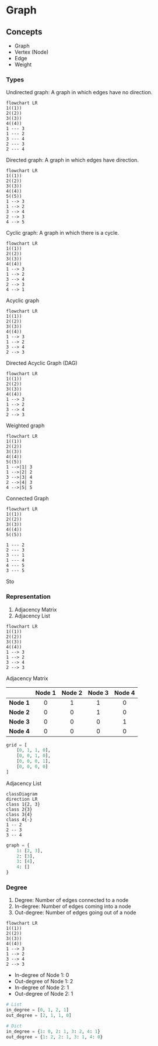 # Graph

## Concepts

- Graph
- Vertex (Node)
- Edge
- Weight

### Types

Undirected graph: A graph in which edges have no direction.

```mermaid
flowchart LR
1((1))
2((2))
3((3))
4((4))
1 --- 3
1 --- 2
3 --- 4
2 --- 3
2 --- 4
```

Directed graph: A graph in which edges have direction.

```mermaid
flowchart LR
1((1))
2((2))
3((3))
4((4))
5((5))
1 --> 3
1 --> 2
3 --> 4
2 --> 3
4 --> 5
```

Cyclic graph: A graph in which there is a cycle.

```mermaid
flowchart LR
1((1))
2((2))
3((3))
4((4))
1 --> 3
1 --> 2
3 --> 4
2 --> 3
4 --> 1
```

Acyclic graph

```mermaid
flowchart LR
1((1))
2((2))
3((3))
4((4))
1 --> 3
1 --> 2
3 --> 4
2 --> 3
```

Directed Acyclic Graph (DAG)

```mermaid
flowchart LR
1((1))
2((2))
3((3))
4((4))
1 --> 3
1 --> 2
3 --> 4
2 --> 3
```

Weighted graph

```mermaid
flowchart LR
1((1))
2((2))
3((3))
4((4))
5((5))
1 -->|1| 3
1 -->|2| 2
3 -->|3| 4
2 -->|4| 3
4 -->|5| 5
```

Connected Graph

```mermaid
flowchart LR
1((1))
2((2))
3((3))
4((4))
5((5))

1 --- 2
2 --- 3
3 --- 1
1 --- 4
4 --- 5
3 --- 5
```

Sto

### Representation

1. Adjacency Matrix
2. Adjacency List

```mermaid
flowchart LR
1((1))
2((2))
3((3))
4((4))
1 --> 3
1 --> 2
3 --> 4
2 --> 3
```

Adjacency Matrix

|            | Node 1 | Node 2 | Node 3 | Node 4 |
| :--------: | :----: | :----: | :----: | :----: |
| **Node 1** |   0    |   1    |   1    |   0    |
| **Node 2** |   0    |   0    |   1    |   0    |
| **Node 3** |   0    |   0    |   0    |   1    |
| **Node 4** |   0    |   0    |   0    |   0    |

```python
grid = [
    [0, 1, 1, 0],
    [0, 0, 1, 0],
    [0, 0, 0, 1],
    [0, 0, 0, 0]
]
```

Adjacency List

```mermaid
classDiagram
direction LR
class 1{2, 3}
class 2{3}
class 3{4}
class 4{-}
1 -- 2
2 -- 3
3 -- 4
```

```python
graph = {
    1: [2, 3],
    2: [3],
    3: [4],
    4: []
}
```

### Degree

1. Degree: Number of edges connected to a node
2. In-degree: Number of edges coming into a node
3. Out-degree: Number of edges going out of a node

```mermaid
flowchart LR
1((1))
2((2))
3((3))
4((4))
1 --> 3
1 --> 2
3 --> 4
2 --> 3
```

- In-degree of Node 1: 0
- Out-degree of Node 1: 2
- In-degree of Node 2: 1
- Out-degree of Node 2: 1

```python
# List
in_degree = [0, 1, 2, 1]
out_degree = [2, 1, 1, 0]

# Dict
in_degree = {1: 0, 2: 1, 3: 2, 4: 1}
out_degree = {1: 2, 2: 1, 3: 1, 4: 0}
```
